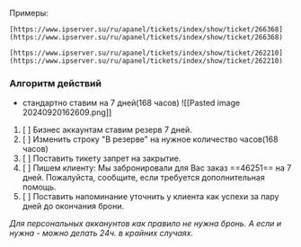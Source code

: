 Примеры:
    
    [https://www.ipserver.su/ru/apanel/tickets/index/show/ticket/266368](https://www.ipserver.su/ru/apanel/tickets/index/show/ticket/266368)
    
    [https://www.ipserver.su/ru/apanel/tickets/index/show/ticket/262210](https://www.ipserver.su/ru/apanel/tickets/index/show/ticket/262210)

### Алгоритм действий
- стандартно ставим на 7 дней(168 часов)
![[Pasted image 20240920162609.png]]

1. [ ] Бизнес аккаунтам ставим резерв 7 дней.
3. [ ] Изменить строку "В резерве" на нужное количество часов(168 часов)
4. [ ] Поставить тикету запрет на закрытие.
5. [ ] Пишем клиенту:
Мы забронировали для Вас заказ ==46251== на 7 дней.
Пожалуйста, сообщите, если требуется дополнительная помощь.
6. [ ] Поставить напоминание уточнить у клиента как успехи за пару дней до окончания брони.

*Для персональных акканунтов как правило не нужна бронь. А если и нужна - можно делать 24ч. в крайних случаях.*
